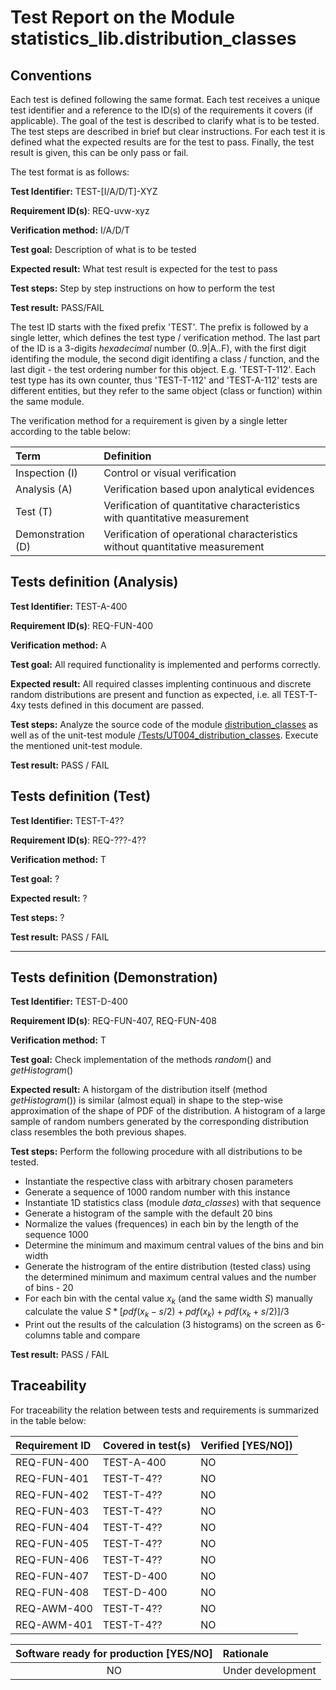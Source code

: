 # Test Report on the Module statistics_lib.distribution_classes

## Conventions

Each test is defined following the same format. Each test receives a unique test identifier and a reference to the ID(s) of the requirements it covers (if applicable). The goal of the test is described to clarify what is to be tested. The test steps are described in brief but clear instructions. For each test it is defined what the expected results are for the test to pass. Finally, the test result is given, this can be only pass or fail.

The test format is as follows:

**Test Identifier:** TEST-\[I/A/D/T\]-XYZ

**Requirement ID(s)**: REQ-uvw-xyz

**Verification method:** I/A/D/T

**Test goal:** Description of what is to be tested

**Expected result:** What test result is expected for the test to pass

**Test steps:** Step by step instructions on how to perform the test

**Test result:** PASS/FAIL

The test ID starts with the fixed prefix 'TEST'. The prefix is followed by a single letter, which defines the test type / verification method. The last part of the ID is a 3-digits *hexadecimal* number (0..9|A..F), with the first digit identifing the module, the second digit identifing a class / function, and the last digit - the test ordering number for this object. E.g. 'TEST-T-112'. Each test type has its own counter, thus 'TEST-T-112' and 'TEST-A-112' tests are different entities, but they refer to the same object (class or function) within the same module.

The verification method for a requirement is given by a single letter according to the table below:

| **Term**          | **Definition**                                                               |
| :---------------- | :--------------------------------------------------------------------------- |
| Inspection (I)    | Control or visual verification                                               |
| Analysis (A)      | Verification based upon analytical evidences                                 |
| Test (T)          | Verification of quantitative characteristics with quantitative measurement   |
| Demonstration (D) | Verification of operational characteristics without quantitative measurement |

## Tests definition (Analysis)

**Test Identifier:** TEST-A-400

**Requirement ID(s)**: REQ-FUN-400

**Verification method:** A

**Test goal:** All required functionality is implemented and performs correctly.

**Expected result:** All required classes implenting continuous and discrete random distributions are present and function as expected, i.e. all TEST-T-4xy tests defined in this document are passed.

**Test steps:** Analyze the source code of the module [distribution\_classes](../../distribution_classes.py) as well as of the unit-test module [/Tests/UT004\_distribution\_classes](../../Tests/UT004_distribution_classes.py). Execute the mentioned unit-test module.

**Test result:** PASS / FAIL

## Tests definition (Test)

**Test Identifier:** TEST-T-4??

**Requirement ID(s)**: REQ-???-4??

**Verification method:** T

**Test goal:** ?

**Expected result:** ?

**Test steps:** ?

**Test result:** PASS / FAIL

___

## Tests definition (Demonstration)

**Test Identifier:** TEST-D-400

**Requirement ID(s)**: REQ-FUN-407, REQ-FUN-408

**Verification method:** T

**Test goal:** Check implementation of the methods *random*() and *getHistogram*()

**Expected result:** A historgam of the distribution itself (method *getHistogram*()) is similar (almost equal) in shape to the step-wise approximation of the shape of PDF of the distribution. A histogram of a large sample of random numbers generated by the corresponding distribution class resembles the both previous shapes.

**Test steps:** Perform the following procedure with all distributions to be tested.

* Instantiate the respective class with arbitrary chosen parameters
* Generate a sequence of 1000 random number with this instance
* Instantiate 1D statistics class (module *data\_classes*) with that sequence
* Generate a histogram of the sample with the default 20 bins
* Normalize the values (frequences) in each bin by the length of the sequence 1000
* Determine the minimum and maximum central values of the bins and bin width 
* Generate the histrogram of the entire distribution (tested class) using the determined minimum and maximum central values and the number of bins - 20
* For each bin with the cental value $x_k$ (and the same width *S*) manually calculate the value $S * [pdf(x_k - s/2) + pdf(x_k) + pdf(x_k + s/2)] / 3$
* Print out the results of the calculation (3 histograms) on the screen as 6-columns table and compare

**Test result:** PASS / FAIL

## Traceability

For traceability the relation between tests and requirements is summarized in the table below:

| **Requirement ID** | **Covered in test(s)** | **Verified \[YES/NO\]**) |
| :----------------- | :--------------------- | :----------------------- |
| REQ-FUN-400        | TEST-A-400             | NO                       |
| REQ-FUN-401        | TEST-T-4??             | NO                       |
| REQ-FUN-402        | TEST-T-4??             | NO                       |
| REQ-FUN-403        | TEST-T-4??             | NO                       |
| REQ-FUN-404        | TEST-T-4??             | NO                       |
| REQ-FUN-405        | TEST-T-4??             | NO                       |
| REQ-FUN-406        | TEST-T-4??             | NO                       |
| REQ-FUN-407        | TEST-D-400             | NO                       |
| REQ-FUN-408        | TEST-D-400             | NO                       |
| REQ-AWM-400        | TEST-T-4??             | NO                       |
| REQ-AWM-401        | TEST-T-4??             | NO                       |

| **Software ready for production \[YES/NO\]** | **Rationale**        |
| :------------------------------------------: | :------------------- |
| NO                                           | Under development    |